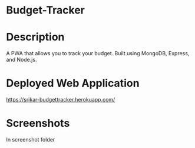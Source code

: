 # Budget-Tracker

# Description
A PWA that allows you to track your budget. Built using MongoDB, Express, and Node.js.

# Deployed Web Application 

https://srikar-budgettracker.herokuapp.com/


# Screenshots 

In screenshot folder 
